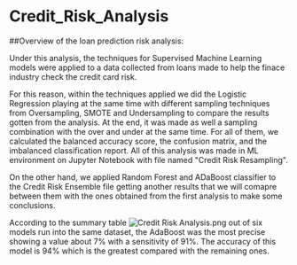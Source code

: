 # Credit_Risk_Analysis

##Overview of the loan prediction risk analysis:

Under this analysis, the techniques for Supervised Machine Learning models were applied 
to a data collected from loans made to help the finace industry check the credit card risk.

For this reason, within the techniques applied we did the Logistic Regression playing at the same time with different sampling techniques from Oversampling, SMOTE and Undersampling to compare the results gotten from the analysis. At the end, it was made as well a sampling combination with the over and under at the same time. For all of them, we calculated the balanced accuracy score, the confusion matrix, and the imbalanced classification report. All of this analysis was made in ML environment on Jupyter Notebook with file named "Credit Risk Resampling".

On  the other hand, we applied Random Forest and ADaBoost classifier to the Credit Risk Ensemble file getting another results that we will comapre between them with the ones obtained from the first analysis to make some conclusions.


According to the summary table ![Credit Risk Analysis.png](https://github.com/machinavic/Credit_Risk_Analysis.git) out of six models run into the same dataset, the AdaBoost was the most precise showing a value about 7% with a sensitivity of 91%. The accuracy of this model is 94% which is the greatest compared with the remaining ones.


















